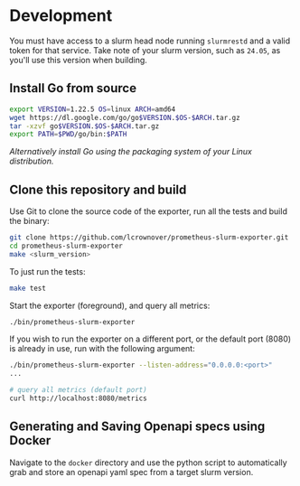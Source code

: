 # Development

You must have access to a slurm head node running `slurmrestd` and a valid token
for that service. Take note of your slurm version, such as `24.05`, as you'll
use this version when building.

## Install Go from source

```bash
export VERSION=1.22.5 OS=linux ARCH=amd64
wget https://dl.google.com/go/go$VERSION.$OS-$ARCH.tar.gz
tar -xzvf go$VERSION.$OS-$ARCH.tar.gz
export PATH=$PWD/go/bin:$PATH
```

_Alternatively install Go using the packaging system of your Linux distribution._

## Clone this repository and build

Use Git to clone the source code of the exporter, run all the tests and build the binary:

```bash
git clone https://github.com/lcrownover/prometheus-slurm-exporter.git
cd prometheus-slurm-exporter
make <slurm_version>
```

To just run the tests:

```bash
make test
```

Start the exporter (foreground), and query all metrics:

```bash
./bin/prometheus-slurm-exporter
```

If you wish to run the exporter on a different port, or the default port (8080) is already in use, run with the following argument:

```bash
./bin/prometheus-slurm-exporter --listen-address="0.0.0.0:<port>"
...

# query all metrics (default port)
curl http://localhost:8080/metrics
```

## Generating and Saving Openapi specs using Docker

Navigate to the `docker` directory and use the python script to automatically grab and store an openapi yaml spec
from a target slurm version.
